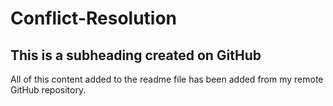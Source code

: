 # Conflict-Resolution
## This is a subheading created on GitHub

  All of this content added to the readme file has been added from my remote GitHub repository.
